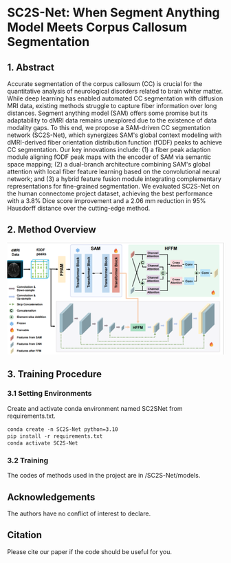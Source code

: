 # SC2S-Net: When Segment Anything Model Meets Corpus Callosum Segmentation

## 1. Abstract
Accurate segmentation of the corpus callosum (CC) is crucial for the quantitative analysis of neurological disorders related to brain whiter matter. While deep learning has enabled automated CC segmentation with diffusion MRI data, existing methods struggle to capture fiber information over long distances. Segment anything model (SAM) offers some promise but its adaptability to dMRI data remains unexplored due to the existence of data modality gaps. To this end, we propose a SAM-driven CC segmentation network (SC2S-Net), which synergizes SAM's global context modeling with dMRI-derived fiber orientation distribution function (fODF) peaks to achieve CC segmentation. Our key innovations include: (1) a fiber peak adaption module aligning fODF peak maps with the encoder of SAM via semantic space mapping; (2) a dual-branch architecture combining SAM's global attention with local fiber feature learning based on the convolutional neural network; and (3) a hybrid feature fusion module integrating complementary representations for fine-grained segmentation. We evaluated SC2S-Net on the human connectome project dataset, achieving the best performance with a 3.8% Dice score improvement and a 2.06 mm reduction in 95% Hausdorff distance over the cutting-edge method.

## 2. Method Overview
![Alt text](figures/Overview.png)

## 3. Training Procedure
### 3.1 Setting Environments
Create and activate conda environment named SC2SNet from requirements.txt.
```
conda create -n SC2S-Net python=3.10
pip install -r requirements.txt
conda activate SC2S-Net
```

### 3.2 Training

The codes of methods used in the project are in /SC2S-Net/models.

## Acknowledgements
The authors have no conflict of interest to declare.

## Citation
Please cite our paper if the code should be useful for you.
